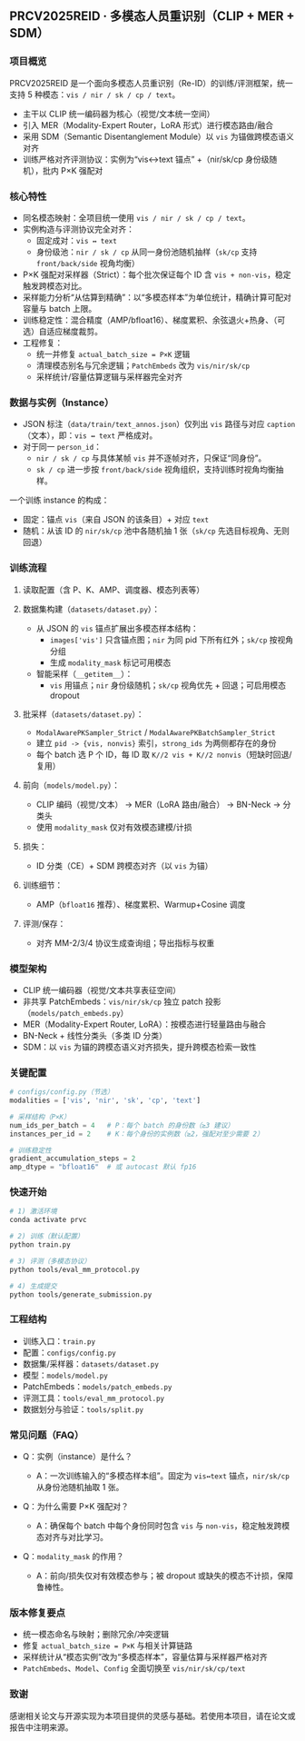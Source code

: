 ## PRCV2025REID · 多模态人员重识别（CLIP + MER + SDM）

### 项目概览

PRCV2025REID 是一个面向多模态人员重识别（Re-ID）的训练/评测框架，统一支持 5 种模态：`vis / nir / sk / cp / text`。

- 主干以 CLIP 统一编码器为核心（视觉/文本统一空间）
- 引入 MER（Modality-Expert Router，LoRA 形式）进行模态路由/融合
- 采用 SDM（Semantic Disentanglement Module）以 `vis` 为锚做跨模态语义对齐
- 训练严格对齐评测协议：实例为“vis↔text 锚点” +（nir/sk/cp 身份级随机），批内 P×K 强配对


### 核心特性

- 同名模态映射：全项目统一使用 `vis / nir / sk / cp / text`。
- 实例构造与评测协议完全对齐：
  - 固定成对：`vis ↔ text`
  - 身份级池：`nir / sk / cp` 从同一身份池随机抽样（`sk/cp` 支持 `front/back/side` 视角均衡）
- P×K 强配对采样器（Strict）：每个批次保证每个 ID 含 `vis + non-vis`，稳定触发跨模态对比。
- 采样能力分析“从估算到精确”：以“多模态样本”为单位统计，精确计算可配对容量与 batch 上限。
- 训练稳定性：混合精度（AMP/bfloat16）、梯度累积、余弦退火+热身、（可选）自适应梯度裁剪。
- 工程修复：
  - 统一并修复 `actual_batch_size = P×K` 逻辑
  - 清理模态别名与冗余逻辑；`PatchEmbeds` 改为 `vis/nir/sk/cp`
  - 采样统计/容量估算逻辑与采样器完全对齐


### 数据与实例（Instance）

- JSON 标注（`data/train/text_annos.json`）仅列出 `vis` 路径与对应 `caption`（文本），即：`vis ↔ text` 严格成对。
- 对于同一 `person_id`：
  - `nir / sk / cp` 与具体某帧 `vis` 并不逐帧对齐，只保证“同身份”。
  - `sk / cp` 进一步按 `front/back/side` 视角组织，支持训练时视角均衡抽样。

一个训练 instance 的构成：

- 固定：锚点 `vis`（来自 JSON 的该条目）+ 对应 `text`
- 随机：从该 ID 的 `nir/sk/cp` 池中各随机抽 1 张（`sk/cp` 先选目标视角、无则回退）


### 训练流程

1) 读取配置（含 P、K、AMP、调度器、模态列表等）

2) 数据集构建（`datasets/dataset.py`）：
   - 从 JSON 的 `vis` 锚点扩展出多模态样本结构：
     - `images['vis']` 只含锚点图；`nir` 为同 pid 下所有红外；`sk/cp` 按视角分组
     - 生成 `modality_mask` 标记可用模态
   - 智能采样（`__getitem__`）：
     - `vis` 用锚点；`nir` 身份级随机；`sk/cp` 视角优先 + 回退；可启用模态 dropout

3) 批采样（`datasets/dataset.py`）：
   - `ModalAwarePKSampler_Strict` / `ModalAwarePKBatchSampler_Strict`
   - 建立 `pid -> {vis, nonvis}` 索引，`strong_ids` 为两侧都存在的身份
   - 每个 batch 选 P 个 ID，每 ID 取 `K//2 vis + K//2 nonvis`（短缺时回退/复用）

4) 前向（`models/model.py`）：
   - CLIP 编码（视觉/文本） → MER（LoRA 路由/融合） → BN-Neck → 分类头
   - 使用 `modality_mask` 仅对有效模态建模/计损

5) 损失：
   - ID 分类（CE）+ SDM 跨模态对齐（以 `vis` 为锚）

6) 训练细节：
   - AMP（`bfloat16` 推荐）、梯度累积、Warmup+Cosine 调度

7) 评测/保存：
   - 对齐 MM-2/3/4 协议生成查询组；导出指标与权重


### 模型架构

- CLIP 统一编码器（视觉/文本共享表征空间）
- 非共享 PatchEmbeds：`vis/nir/sk/cp` 独立 patch 投影（`models/patch_embeds.py`）
- MER（Modality-Expert Router, LoRA）：按模态进行轻量路由与融合
- BN-Neck + 线性分类头（多类 ID 分类）
- SDM：以 `vis` 为锚的跨模态语义对齐损失，提升跨模态检索一致性


### 关键配置

```python
# configs/config.py（节选）
modalities = ['vis', 'nir', 'sk', 'cp', 'text']

# 采样结构（P×K）
num_ids_per_batch = 4   # P：每个 batch 的身份数（≥3 建议）
instances_per_id = 2    # K：每个身份的实例数（≥2，强配对至少需要 2）

# 训练稳定性
gradient_accumulation_steps = 2
amp_dtype = "bfloat16"  # 或 autocast 默认 fp16
```


### 快速开始

```bash
# 1) 激活环境
conda activate prvc

# 2) 训练（默认配置）
python train.py

# 3) 评测（多模态协议）
python tools/eval_mm_protocol.py

# 4) 生成提交
python tools/generate_submission.py
```


### 工程结构

- 训练入口：`train.py`
- 配置：`configs/config.py`
- 数据集/采样器：`datasets/dataset.py`
- 模型：`models/model.py`
- PatchEmbeds：`models/patch_embeds.py`
- 评测工具：`tools/eval_mm_protocol.py`
- 数据划分与验证：`tools/split.py`


### 常见问题（FAQ）

- Q：实例（instance）是什么？
  - A：一次训练输入的“多模态样本组”。固定为 `vis↔text` 锚点，`nir/sk/cp` 从身份池随机抽取 1 张。

- Q：为什么需要 P×K 强配对？
  - A：确保每个 batch 中每个身份同时包含 `vis` 与 `non-vis`，稳定触发跨模态对齐与对比学习。

- Q：`modality_mask` 的作用？
  - A：前向/损失仅对有效模态参与；被 dropout 或缺失的模态不计损，保障鲁棒性。


### 版本修复要点

- 统一模态命名与映射；删除冗余/冲突逻辑
- 修复 `actual_batch_size = P×K` 与相关计算链路
- 采样统计从“模态实例”改为“多模态样本”，容量估算与采样器严格对齐
- `PatchEmbeds`、`Model`、`Config` 全面切换至 `vis/nir/sk/cp/text`


### 致谢

感谢相关论文与开源实现为本项目提供的灵感与基础。若使用本项目，请在论文或报告中注明来源。


